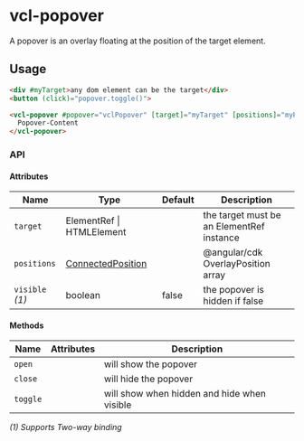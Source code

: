 # vcl-popover

A popover is an overlay floating at the position of the target element.

## Usage

```html
<div #myTarget>any dom element can be the target</div>
<button (click)="popover.toggle()"> 

<vcl-popover #popover="vclPopover" [target]="myTarget" [positions]="myPositions">
  Popover-Content
</vcl-popover>
```

### API

#### Attributes

Name                | Type                          | Default             | Description
------------------- | ---------------------------   | ------------------- | ------------------- 
`target`            | ElementRef \| HTMLElement     |                     | the target must be an ElementRef instance
`positions`         | [ConnectedPosition](https://material.angular.io/cdk/overlay/api#ConnectedPosition) | | @angular/cdk OverlayPosition array
`visible` _(1)_     | boolean                       | false               | the popover is hidden if false
  
#### Methods  

Name             | Attributes | Description
------------     | ---------- | --------------------------------------------------------------------------
`open`           |            | will show the popover
`close`          |            | will hide the popover
`toggle`         |            | will show when hidden and hide when visible

_(1) Supports Two-way binding_
